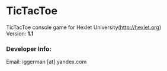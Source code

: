 TicTacToe
=========

TicTacToe console game for Hexlet University(http://hexlet.org)<br/>
Version: <strong>1.1</strong><br/>

### Developer Info:
Email: iggerman  [at]  yandex.com